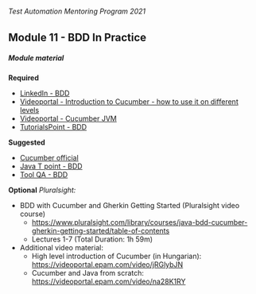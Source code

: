 ###### Test Automation Mentoring Program 2021

## Module 11 - BDD In Practice

##### Module material

**Required**
* [LinkedIn - BDD](https://learn.epam.com/detailsPage?id=59788675-6857-49b9-a21b-df4ce51dcfe2&source=EXTERNAL_COURSE)
* [Videoportal - Introduction to Cucumber - how to use it on different levels](https://videoportal.epam.com/video/jRGlybJN)
* [Videoportal - Cucumber JVM](https://videoportal.epam.com/video/na28K1RY)
* [TutorialsPoint - BDD](https://www.tutorialspoint.com/behavior_driven_development/behavior_driven_development_introduction.htm)

**Suggested**
* [Cucumber official](https://cucumber.io/docs/cucumber/)
* [Java T point - BDD](https://www.javatpoint.com/cucumber-behavior-driven-development)
* [Tool QA - BDD](https://www.toolsqa.com/cucumber/behavior-driven-development/)

**Optional**
_Pluralsight:_
* BDD with Cucumber and Gherkin Getting Started (Pluralsight video course)
    * https://www.pluralsight.com/library/courses/java-bdd-cucumber-gherkin-getting-started/table-of-contents
    * Lectures 1-7 (Total Duration: 1h 59m)
* Additional video material:
    * High level introduction of Cucumber (in Hungarian): https://videoportal.epam.com/video/jRGlybJN
	* Cucumber and Java from scratch: https://videoportal.epam.com/video/na28K1RY
